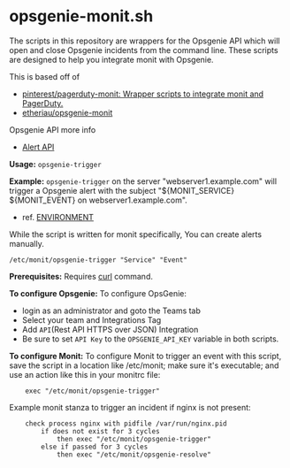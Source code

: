 # opsgenie-monit.sh

The scripts in this repository are wrappers for the Opsgenie API which will
open and close Opsgenie incidents from the command line. These scripts are
designed to help you integrate monit with Opsgenie.

This is based off of
* [pinterest/pagerduty\-monit: Wrapper scripts to integrate monit and PagerDuty\.](https://github.com/pinterest/pagerduty-monit)
* [etheriau/opsgenie\-monit](https://github.com/etheriau/opsgenie-monit)

Opsgenie API more info
* [Alert API](https://docs.opsgenie.com/docs/alert-api)

**Usage:** `opsgenie-trigger`

**Example:** `opsgenie-trigger` on the server "webserver1.example.com"
will trigger a Opsgenie alert
with the subject "${MONIT_SERVICE} ${MONIT_EVENT} on webserver1.example.com".

* ref. [ENVIRONMENT](https://mmonit.com/monit/documentation/monit.html#ENVIRONMENT)

While the script is written for monit specifically,
You can create alerts manually.

```
/etc/monit/opsgenie-trigger "Service" "Event"
```

**Prerequisites:** Requires [curl](https://curl.se/) command.

**To configure Opsgenie:** To configure OpsGenie:

* login as an administrator and goto the Teams tab
* Select your team and Integrations Tag
* Add `API`(Rest API HTTPS over JSON) Integration
* Be sure to set `API Key` to the `OPSGENIE_API_KEY` variable in both scripts.

**To configure Monit:** To configure Monit to trigger an event with this
script, save the script in a location like /etc/monit; make sure it's executable;
and use an action like this in your monitrc file:

```
    exec "/etc/monit/opsgenie-trigger"
```

Example monit stanza to trigger an incident if nginx is not present:

```
    check process nginx with pidfile /var/run/nginx.pid
        if does not exist for 3 cycles
            then exec "/etc/monit/opsgenie-trigger"
        else if passed for 3 cycles
            then exec "/etc/monit/opsgenie-resolve"
```
